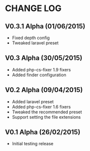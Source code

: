 CHANGE LOG
==========


## V0.3.1 Alpha (01/06/2015)

* Fixed depth config
* Tweaked laravel preset


## V0.3 Alpha (30/05/2015)

* Added php-cs-fixer 1.9 fixers
* Added finder configuration


## V0.2 Alpha (09/04/2015)

* Added laravel preset
* Added php-cs-fixer 1.6 fixers
* Tweaked the recommended preset
* Support setting the file extensions


## V0.1 Alpha (26/02/2015)

* Initial testing release

